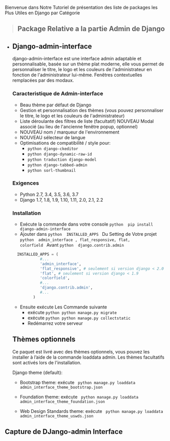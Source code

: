 Bienvenue dans Notre Tutoriel de présentation des liste de packages les Plus Utiles en Django par Catégorie 
  > ## Package Relative a la partie Admin de Django
 
 - ## Django-admin-interface
  
    django-admin-interface est une interface admin adaptable et personnalisable, basée sur un thème plat moderne, elle vous permet de         personnaliser le titre, le logo et les couleurs de l'administrateur en fonction de l'administrateur lui-même. Fenêtres contextuelles       remplacées par des modaux.

    ### Caracteristique de Admin-interface
    - Beau thème par défaut de Django
    - Gestion et personnalisation des thèmes (vous pouvez personnaliser le titre, le logo et les couleurs de l'administrateur)
    - Liste déroulante des filtres de liste (facultatif)
      NOUVEAU Modal associé (au lieu de l'ancienne fenêtre popup, optionnel)
    - NOUVEAU nom / marqueur de l'environnement
    - NOUVEAU sélecteur de langue
    - Optimisations de compatibilité / style pour:
      *  ```python django-ckeditor ```
      * ```python django-dynamic-raw-id ```
      * ```python traduction django-model ```
      * ```python django-tabbed-admin ```
      * ```python sorl-thumbnail ```
    ### Exigences
      - Python 2.7, 3.4, 3.5, 3.6, 3.7
      - Django 1.7, 1.8, 1.9, 1.10, 1.11, 2.0, 2.1, 2.2
     
    ### Installation
     - Exécute la commande dans votre console ```python  pip install django-admin-interface ```
     - Ajouter dans ```python  INSTALLED_APPS ``` Du Setting de Votre projet  ```python  admin_interface , flat_responsive, flat,               colorfield ```  Avant  ```python  django.contrib.admin ```
      ```python  
        INSTALLED_APPS = (
                  #...
                  'admin_interface',
                  'flat_responsive', # seulement si version django < 2.0
                  'flat', # seulement si version django < 1.9
                  'colorfield',
                  #...
                  'django.contrib.admin',
                  #...
               )
  
      ```
      - Ensuite exécute Les Commande suivante 
        * exécute ```python python manage.py migrate ```
        * exécute ```python python manage.py collectstatic ```
        * Redémarrez votre serveur 
       
      ## Thèmes optionnels
      Ce paquet est livré avec des thèmes optionnels, vous pouvez les installer à l’aide de la commande loaddata admin. Les thèmes             facultatifs sont activés lors de l'installation.
     
    Django theme (default):
    - Bootstrap theme:
    exécute ``` python manage.py loaddata admin_interface_theme_bootstrap.json```
    
    - Foundation theme:
    exécute ``` python manage.py loaddata admin_interface_theme_foundation.json```

    - Web Design Standards theme:
    exécute ``` python manage.py loaddata admin_interface_theme_uswds.json```
    
  ## Capture de DJango-admin Interface

